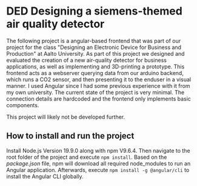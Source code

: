# DED Designing a siemens-themed air quality detector 

The following project is a angular-based frontend that was part of our project for the class "Designing an Electronic Device for Business and Production" at Aalto University. As part of this project we designed and evaluated the creation of a new air-quality detector for business applications, as well as implementing and 3D-printing a prototype. This frontend acts as a webserver querying data from our arduino backend, which runs a CO2 sensor, and then presenting it to the enduser in a visual manner. I used Angular since I had some previous experience with it from my own university. The current state of the project is very minimal. The connection details are hardcoded and the frontend only implements basic components. 

This project will likely not be developed further. 

## How to install and run the project

Install Node.js Version 19.9.0 along with npm V9.6.4. Then navigate to the root folder of the project and execute `npm install`. Based on the *package.json* file, npm will download all required node_modules to run an Angular application. Afterwards, execute `npm install -g @angular/cli` to install the Angular CLI globally.
